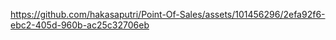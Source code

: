 

https://github.com/hakasaputri/Point-Of-Sales/assets/101456296/2efa92f6-ebc2-405d-960b-ac25c32706eb

